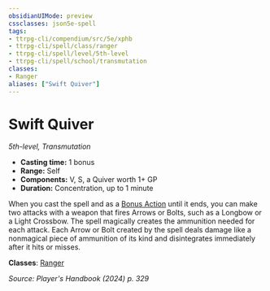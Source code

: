 ```yaml
---
obsidianUIMode: preview
cssclasses: json5e-spell
tags:
- ttrpg-cli/compendium/src/5e/xphb
- ttrpg-cli/spell/class/ranger
- ttrpg-cli/spell/level/5th-level
- ttrpg-cli/spell/school/transmutation
classes:
- Ranger
aliases: ["Swift Quiver"]
---
```

# Swift Quiver
*5th-level, Transmutation*  


- **Casting time:** 1 bonus
- **Range:** Self
- **Components:** V, S, a Quiver worth 1+ GP
- **Duration:** Concentration, up to 1 minute

When you cast the spell and as a [Bonus Action](3-Mechanics/CLI/rules/variant-rules/bonus-action-xphb.md) until it ends, you can make two attacks with a weapon that fires Arrows or Bolts, such as a Longbow or a Light Crossbow. The spell magically creates the ammunition needed for each attack. Each Arrow or Bolt created by the spell deals damage like a nonmagical piece of ammunition of its kind and disintegrates immediately after it hits or misses.

**Classes**: [Ranger](list-spells-classes-ranger)

*Source: Player's Handbook (2024) p. 329*